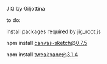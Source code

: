JIG by Giljottina

to do:

install packages required by jig_root.js

npm install canvas-sketch@0.7.5

npm install tweakpane@3.1.4
